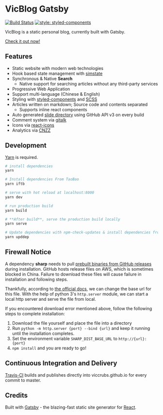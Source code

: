 # VicBlog Gatsby

[![Build Status](https://travis-ci.org/vicblog/VicBlog-Gatsby.svg?branch=master)](https://travis-ci.org/vicblog/VicBlog-Gatsby)
[![style: styled-components](https://img.shields.io/badge/style-%F0%9F%92%85%20styled--components-orange.svg?colorB=daa357&colorA=db748e)](https://github.com/styled-components/styled-components)

VicBlog is a static personal blog, currently built with Gatsby.

[Check it out now!](https://viccrubs.me)

## Features

- Static website with modern web technologies
- Hook based state management with [simstate](https://github.com/viccrubs/simstate)
- Synchronous & Native **Search**
    - Native support for searching articles without any third-party services
- Progressive Web Application
- Support multi-language (Chinese & English)
- Styling with [styled-components](https://github.com/styled-components/styled-components) and [SCSS](https://sass-lang.com/)
- Articles written on markdown; Source code and contents separated
    - Supports inline react components
- Auto generated [slide directory](https://viccrubs.me/slides) using GitHub API v3 on every build
- Comment system via [gitalk](https://github.com/gitalk/gitalk)
- Icons via [react-icons](https://github.com/react-icons/react-icons)
- Analytics via [CNZZ](https://www.cnzz.com)

## Development

[Yarn](https://yarnpkg.com/) is required.

``` bash
# install dependencies
yarn

# Install dependencies From TaoBao
yarn iftb

# serve with hot reload at localhost:8000
yarn dev

# run production build
yarn build

# **After build**, serve the production build locally
yarn serve

# Update dependencies with npm-check-updates & install dependencies from Taobao
yarn upddep
```

## Firewall Notice

A dependency **sharp** needs to pull [prebuilt binaries from GitHub releases](https://github.com/lovell/sharp-libvips/releases) during installation. GitHub hosts release files on AWS, which is sometimes blocked in China. Failure to download these files will cause failure in installation and following steps.

Thankfully, according to [the official docs](http://sharp.pixelplumbing.com/en/stable/install/#pre-compiled-libvips-binaries), we can change the base url for this file. With the help of python 3's `http.server` module, we can start a local http server and serve the file from local.

If you encountered download error mentioned above, follow the following steps to complete installation:

1. Download the file yourself and place the file into a directory
2. Run `python -m http.server {port} --bind {url}` and keep it running until the installation completes.
3. Set the environment variable `SHARP_DIST_BASE_URL` to `http://{url}:{port}`
4. `npm install` and you are ready to go!


## Continuous Integration and Delivery

[Travis-CI](https://travis-ci.org) builds and publishes directly into viccrubs.github.io for every commit to master.

## Credits

Built with [Gatsby](https://www.gatsbyjs.org/) - the blazing-fast static site generator for [React](https://facebook.github.io/react/).
